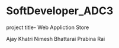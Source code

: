 # SoftDeveloper_ADC3
project title- Web Appliction Store
 
Ajay Khatri
Nimesh Bhattarai
Prabina Rai
